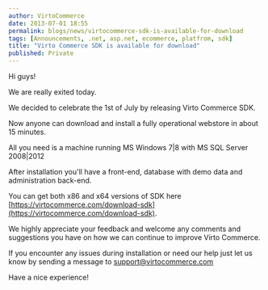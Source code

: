 ```yaml
---
author: VirtoCommerce
date: 2013-07-01 18:55
permalink: blogs/news/virtocommerce-sdk-is-available-for-download
tags: [Announcements, .net, asp.net, ecommerce, platfrom, sdk]
title: "Virto Commerce SDK is available for download"
published: Private
---
```

Hi guys!

We are really exited today.

We decided to celebrate the 1st of July by releasing Virto Commerce SDK.
<!--excerpt-->
Now anyone can download and install a fully operational webstore in about 15 minutes.

All you need is a machine running MS Windows 7|8 with MS SQL Server 2008|2012

After installation you'll have a front-end, database with demo data and administration back-end.

You can get both x86 and x64 versions of SDK here [https://virtocommerce.com/download-sdk](https://virtocommerce.com/download-sdk).

We highly appreciate your feedback and welcome any comments and suggestions you have on how we can continue to improve Virto Commerce.

If you encounter any issues during installation or need our help just let us know by sending a message to support@virtocommerce.com
  
Have a nice experience!